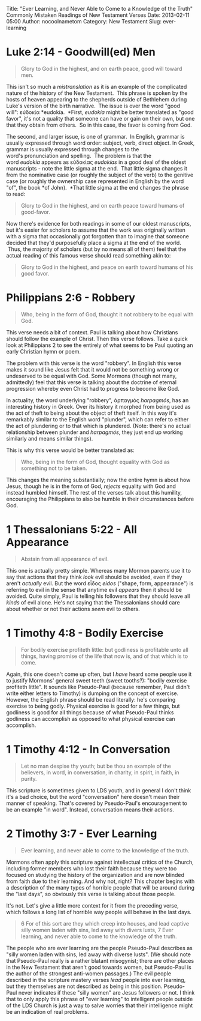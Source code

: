 Title: "Ever Learning, and Never Able to Come to a Knowledge of the Truth" Commonly Mistaken Readings of New Testament Verses
Date: 2013-02-11 05:00
Author: nocoolnametom
Category: New Testament
Slug: ever-learning

Luke 2:14 - Goodwill(ed) Men
=======================================

>  Glory to God in the highest, and on earth peace, good will toward men.

This isn't so much a *mistranslation* as it is an example of the complicated nature of the history of the New Testament.  This phrase is spoken by the hosts of heaven appearing to the shepherds outside of Bethlehem during Luke's version of the birth narrative.  The issue is over the word "good will": εὐδοκία *eudokía.  *First, *eudokía* might be better translated as "good favor", it's not a quality that someone can have or gain on their own, but one that they obtain from others.  So in this case, the favor is coming from God.

The second, and larger issue, is one of grammar.  In English, grammar is usually expressed through word order: subject, verb, direct object. In Greek, grammar is usually expressed through changes to the word's pronunciation and spelling.  The problem is that the word *eudokía* appears as εὐδοκίας *eudokías* in a good deal of the oldest manuscripts - note the little sigma at the end.  That little sigma changes it from the nominative case (or roughly the subject of the verb) to the genitive case (or roughly the ownership case represented in English by the word "of", the book *of John).  *That little sigma at the end changes the phrase to read:

>  Glory to God in the highest, and on earth peace toward humans of good-favor.

Now there's evidence for both readings in some of our oldest manuscripts, but it's easier for scholars to assume that the work was originally written with a sigma that occasionally got forgotten than to imagine that someone decided that they'd purposefully place a sigma at the end of the world.  Thus, the majority of scholars (but by no means all of them) feel that the actual reading of this famous verse should read something akin to:

>  Glory to God in the highest, and peace on earth toward humans of his good favor.

Philippians 2:6 - Robbery
=========================

>  Who, being in the form of God, thought it not robbery to be equal with God.

This verse needs a bit of context. Paul is talking about how Christians should follow the example of Christ. Then this verse follows. Take a quick look at Philippians 2 to see the entirely of what seems to be Paul quoting an early Christian hymn or poem.

The problem with this verse is the word "robbery". In English this verse makes it sound like Jesus felt that it would not be something wrong or undeserved to be equal with God. Some Mormons (though not many, admittedly) feel that this verse is talking about the doctrine of eternal progression whereby even Christ had to progress to become like God.

In actuality, the word underlying "robbery", ἁρπαγμός *harpagmós*, has an interesting history in Greek. Over its history it morphed from being used as the act of theft to being about the object of theft itself. In this way it's remarkably similar to the English word "plunder", which can refer to either the act of plundering or to that which is plundered. (Note: there's no actual relationship between plunder and *harpagmós*, they just end up working similarly and means similar things).

This is why this verse would be better translated as:

>  Who, being in the form of God, thought equality with God as something not to be taken.

This changes the meaning substantially; now the entire hymn is about how Jesus, though he is in the form of God, *rejects* equality with God and instead humbled himself. The rest of the verses talk about this humility, encouraging the Philippians to also be humble in their circumstances before God.

1 Thessalonians 5:22 - All Appearance
=====================================

>  Abstain from all appearance of evil.

This one is actually pretty simple. Whereas many Mormon parents use it to say that actions that they think *look* evil should be avoided, even if they aren't *actually* evil. But the word εἶδος *eídos* ("shape, form, appearance") is referring to evil in the sense that anytime evil *appears* then it should be avoided. Quite simply, Paul is telling his followers that they should leave all *kinds* of evil alone. He's not saying that the Thessalonians should care about whether or not their actions *seem* evil to others.

1 Timothy 4:8 - Bodily Exercise
===============================

>  For bodily exercise profiteth little: but godliness is profitable unto all things, having promise of the life that now is, and of that which is to come.

Again, this one doesn't come up often, but I *have* heard some people use it to justify Mormons' general sweet teeth (sweet tooths?): "bodily exercise profiteth little". It sounds like Pseudo-Paul (because remember, Paul didn't write either letters to Timothy) is dumping on the concept of exercise. However, the English phrase should be read literally: he's comparing exercise to being godly. Physical exercise is good for a few things, but godliness is good for all things because of what Pseudo-Paul thinks godliness can accomplish as opposed to what physical exercise can accomplish.

1 Timothy 4:12 - In Conversation
================================

>  Let no man despise thy youth; but be thou an example of the believers, in word, in conversation, in charity, in spirit, in faith, in purity.

This scripture is sometimes given to LDS youth, and in general I don't think it's a bad choice, but the word "conversation" here doesn't mean their manner of speaking. That's covered by Pseudo-Paul's encouragement to be an example "in word". Instead, conversation means their actions.

2 Timothy 3:7 - Ever Learning
=============================

>  Ever learning, and never able to come to the knowledge of the truth.

Mormons often apply this scripture against intellectual critics of the Church, including former members who lost their faith because they were too focused on studying the history of the organization and are now blinded from faith due to their learning. And why not, right? This chapter begins with a description of the many types of horrible people that will be around during the "last days", so obviously this verse is talking about those people.

It's not. Let's give a little more context for it from the preceding verse, which follows a long list of horrible way people will behave in the last days.

>  <span>6</span> For of this sort are they which creep into houses, and lead captive silly women laden with sins, led away with divers lusts,
>  <span>7</span> Ever learning, and never able to come to the knowledge of the truth.

The people who are ever learning are the people Pseudo-Paul describes as "silly women laden with sins, led away with diverse lusts". (We should note that Pseudo-Paul really is a rather blatant misogynist; there are other places in the New Testament that aren't good towards women, but Pseudo-Paul is the author of the strongest anti-women passages.) The evil people described in the scripture mastery verses *lead* people into ever learning, but they themselves are not described as being in this position. Pseudo-Paul never indicates if these "silly women" are Jesus followers or not. I think that to only apply this phrase of "ever learning" to intelligent people outside of the LDS Church is just a way to salve worries that their intelligence might be an indication of real problems.
